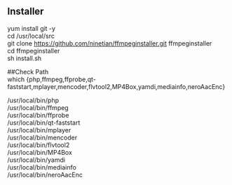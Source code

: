 
## Installer  

yum install git -y  
cd /usr/local/src  
git clone https://github.com/ninetian/ffmpeginstaller.git ffmpeginstaller  
cd ffmpeginstaller  
sh install.sh  
  
  
##Check Path  
which {php,ffmpeg,ffprobe,qt-faststart,mplayer,mencoder,flvtool2,MP4Box,yamdi,mediainfo,neroAacEnc}  
  
/usr/local/bin/php  
/usr/local/bin/ffmpeg  
/usr/local/bin/ffprobe  
/usr/local/bin/qt-faststart  
/usr/local/bin/mplayer  
/usr/local/bin/mencoder  
/usr/local/bin/flvtool2  
/usr/local/bin/MP4Box  
/usr/local/bin/yamdi  
/usr/local/bin/mediainfo  
/usr/local/bin/neroAacEnc  
